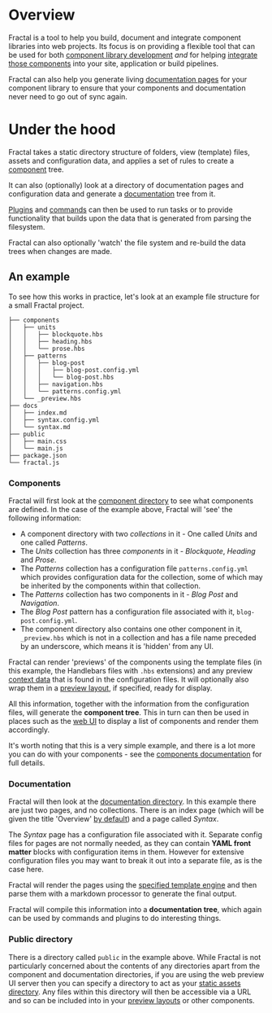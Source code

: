 <!-- DOCTOC SKIP -->

# Overview

Fractal is a tool to help you build, document and integrate component libraries into web projects. Its focus is on providing a flexible tool that can be used for both [component library development](/docs/web/overview.md) _and_ for helping [integrate those components](/docs/guides/integration.md) into your site, application or build pipelines.

Fractal can also help you generate living [documentation pages](/docs/documentation/overview.md) for your component library to ensure that your components and documentation never need to go out of sync again.

# Under the hood

Fractal takes a static directory structure of folders, view (template) files, assets and configuration data, and applies a set of rules to create a [component](/docs/components/overview.md) tree.

It can also (optionally) look at a directory of documentation pages and configuration data and generate a [documentation](/docs/documentation/overview.md) tree from it.

[Plugins](/docs/plugins/overview.md) and [commands](/docs/overview.md) can then be used to run tasks or to provide functionality that builds upon the data that is generated from parsing the filesystem.

Fractal can also optionally 'watch' the file system and re-build the data trees when changes are made.

## An example

To  see how this works in practice, let's look at an example file structure for a small Fractal project.

```
├── components
│   ├── units
│   │   ├── blockquote.hbs
│   │   ├── heading.hbs
│   │   └── prose.hbs
│   ├── patterns
│   │   ├── blog-post
│   │   │   ├── blog-post.config.yml
│   │   │   └── blog-post.hbs
│   │   ├── navigation.hbs
│   │   └── patterns.config.yml
│   └── _preview.hbs
├── docs
│   ├── index.md
│   ├── syntax.config.yml
│   └── syntax.md
├── public
│   ├── main.css
│   └── main.js
├── package.json
└── fractal.js
```

### Components

Fractal will first look at the [component directory](/docs/project-settings.md#directory-path) to see what components are defined. In the case of the example above, Fractal will 'see' the following information:

* A component directory with two *collections* in it - One called *Units* and one called *Patterns*.
* The *Units* collection has three *components* in it - *Blockquote*, *Heading* and *Prose*.
* The *Patterns* collection has a configuration file `patterns.config.yml` which provides configuration data for the collection, some of which may be inherited by the components within that collection.
* The *Patterns* collection has two components in it - *Blog Post* and *Navigation*.
* The *Blog Post* pattern has a configuration file associated with it,  `blog-post.config.yml`.
* The component directory also contains one other component in it, `_preview.hbs` which is not in a collection and has a file name preceded by an underscore, which means it is 'hidden' from any UI.

Fractal can render 'previews' of the components using the template files (in this example, the Handlebars files with `.hbs` extensions) and any preview [context data](/docs/components/context.md) that is found in the configuration files. It will optionally also wrap them in a [preview layout](/docs/components/layouts.md), if specified, ready for display.

All this information, together with the information from the configuration files, will generate the **component tree**. This in turn can then be used in places such as the [web UI](/docs/web/overview.md) to display a list of components and render them accordingly.

It's worth noting that this is a very simple example, and there is a lot more you can do with your components - see the [components documentation](/docs/components/overview.md) for full details.

### Documentation

Fractal will then look at the [documentation directory](/docs/project-settings.md#directory-path). In this example there are just two pages, and no collections. There is an index page (which will be given the title 'Overview' [by default](/docs/project-settings.md#index-label)) and a page called *Syntax*.

The *Syntax* page has a configuration file associated with it. Separate config files for pages are not normally needed, as they can contain **YAML front matter** blocks with configuration items in them. However for extensive configuration files you may want to break it out into a separate file, as is the case here.

Fractal will render the pages using the [specified template engine](/docs/project-settings.md#template-engine-1) and then parse them with a markdown processor to generate the final output.

Fractal will compile this information into a **documentation tree**, which again can be used by commands and plugins to do interesting things.

### Public directory

There is a directory called `public` in the example above. While Fractal is not particularly concerned about the contents of any directories apart from the component and documentation directories, if you are using the web preview UI server then you can specify a directory to act as your [static assets directory](/docs/project-settings.md#static-assets-path). Any files within this directory will then be accessible via a URL and so can be included into in your [preview layouts](/docs/components/layouts.md) or other components.
